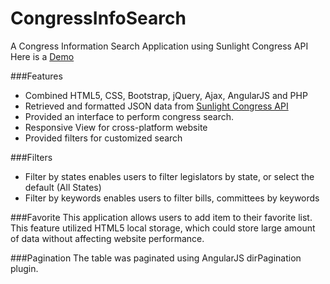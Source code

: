 # CongressInfoSearch
A Congress Information Search Application using Sunlight Congress API
Here is a [Demo](http://www-scf.usc.edu/~zhan991/Congress/index.html)

###Features
* Combined HTML5, CSS, Bootstrap, jQuery, Ajax, AngularJS and PHP
* Retrieved and formatted JSON data from [Sunlight Congress API](https://sunlightlabs.github.io/congress/)
* Provided an interface to perform congress search.
* Responsive View for cross-platform website
* Provided filters for customized search

###Filters
* Filter by states enables users to filter legislators by state, or select the default (All States)
* Filter by keywords enables users to filter bills, committees by keywords

###Favorite
This application allows users to add item to their favorite list.
This feature utilized HTML5 local storage, which could store large amount of data without affecting website performance.

###Pagination
The table was paginated using AngularJS dirPagination plugin.
